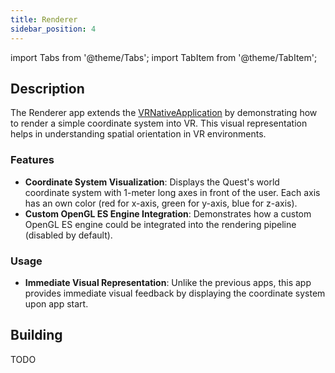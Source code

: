 ```yaml
---
title: Renderer
sidebar_position: 4
---
```


import Tabs from '@theme/Tabs';
import TabItem from '@theme/TabItem';

## Description

The Renderer app extends the [VRNativeApplication](vrnativeapplication.md) by demonstrating how to render a simple coordinate system into VR. This visual representation helps in understanding spatial orientation in VR environments.

### Features
- **Coordinate System Visualization**: Displays the Quest's world coordinate system with 1-meter long axes in front of the user. Each axis has an own color (red for x-axis, green for y-axis, blue for z-axis).
- **Custom OpenGL ES Engine Integration**: Demonstrates how a custom OpenGL ES engine could be integrated into the rendering pipeline (disabled by default).


### Usage
- **Immediate Visual Representation**: Unlike the previous apps, this app provides immediate visual feedback by displaying the coordinate system upon app start.

## Building

<Tabs groupId="target-os" queryString>

  <TabItem value="qust" label="Quest">
    TODO
  </TabItem>

</Tabs>
